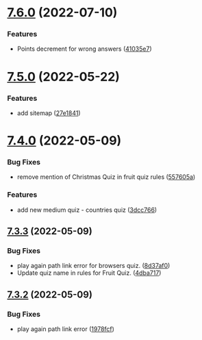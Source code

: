 # [7.6.0](https://github.com/KendallDoesCoding/quiz/compare/v7.5.0...v7.6.0) (2022-07-10)


### Features

* Points decrement for wrong answers ([41035e7](https://github.com/KendallDoesCoding/quiz/commit/41035e760a5b5deac6a98cf4e1c5f8217be0c4aa))



# [7.5.0](https://github.com/KendallDoesCoding/quiz/compare/v7.4.0...v7.5.0) (2022-05-22)


### Features

* add sitemap ([27e1841](https://github.com/KendallDoesCoding/quiz/commit/27e18417ca015c761caa03cb43b440b628351a14))



# [7.4.0](https://github.com/KendallDoesCoding/quiz/compare/v7.3.3...v7.4.0) (2022-05-09)


### Bug Fixes

* remove mention of Christmas Quiz in fruit quiz rules ([557605a](https://github.com/KendallDoesCoding/quiz/commit/557605ada4330429bd6bcdbc129898e357fb9e54))


### Features

* add new medium quiz - countries quiz ([3dcc766](https://github.com/KendallDoesCoding/quiz/commit/3dcc766e53cdff55b83d652a6b8c6f529332272a))



## [7.3.3](https://github.com/KendallDoesCoding/quiz/compare/v7.3.2...v7.3.3) (2022-05-09)


### Bug Fixes

* play again path link error for browsers quiz. ([8d37af0](https://github.com/KendallDoesCoding/quiz/commit/8d37af0d2a1c2f175b2355b028134ecbfa79ddc7))
* Update quiz name in rules for Fruit Quiz. ([4dba717](https://github.com/KendallDoesCoding/quiz/commit/4dba717ec62c5069e42ac01c5cd5a5d8da6b2ae7))



## [7.3.2](https://github.com/KendallDoesCoding/quiz/compare/v7.3.1...v7.3.2) (2022-05-09)


### Bug Fixes

* play again path link error ([1978fcf](https://github.com/KendallDoesCoding/quiz/commit/1978fcf0bf578cab5f7d5bd4ec94958edef47c08))



